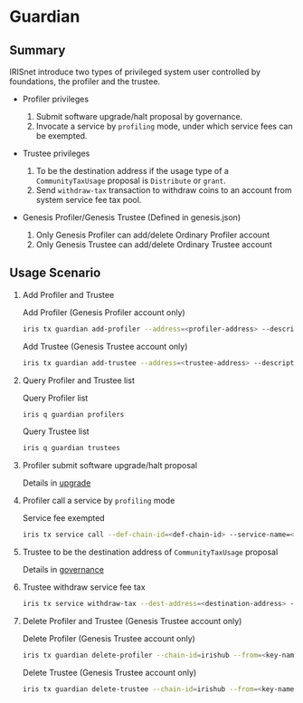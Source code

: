 # Guardian

## Summary

IRISnet introduce two types of privileged system user controlled by foundations, the profiler and the trustee.

* Profiler privileges
    1. Submit software upgrade/halt proposal by governance.
    2. Invocate a service by `profiling` mode, under which service fees can be exempted.

* Trustee privileges
    1. To be the destination address if the usage type of a `CommunityTaxUsage` proposal is `Distribute` or `grant`.
    2. Send `withdraw-tax` transaction to withdraw coins to an account from system service fee tax pool.

* Genesis Profiler/Genesis Trustee (Defined in genesis.json)
    1. Only Genesis Profiler can add/delete Ordinary Profiler account
    2. Only Genesis Trustee can add/delete Ordinary Trustee account

## Usage Scenario

1. Add Profiler and Trustee

    Add Profiler (Genesis Profiler account only)

    ```bash
    iris tx guardian add-profiler --address=<profiler-address> --description=<profiler-description> --chain-id=irishub --from=<key-name> --fee=0.3iris
    ```

    Add Trustee (Genesis Trustee account only)

    ```bash
    iris tx guardian add-trustee --address=<trustee-address> --description=<trustee-description> --chain-id=irishub --from=<key-name> --fee=0.3iris
    ```

2. Query Profiler and Trustee list

    Query Profiler list

    ```bash
    iris q guardian profilers
    ```

    Query Trustee list

    ```bash
    iris q guardian trustees
    ```

3. Profiler submit software upgrade/halt proposal

    Details in [upgrade](upgrade.md)

4. Profiler call a service by `profiling` mode

    Service fee exempted

    ```bash
    iris tx service call --def-chain-id=<def-chain-id> --service-name=<service-name> --method-id=<method-id> --bind-chain-id=<bind-chain-id> --provider=<provider-address> --service-fee=1iris --request-data=<request-data> --chain-id=irishub --from=<key-name> --fee=0.3iris --profiling=true
    ```

5. Trustee to be the destination address of `CommunityTaxUsage` proposal

    Details in [governance](governance.md#proposals-on-community-funds-usage)

6. Trustee withdraw service fee tax

    ```bash
    iris tx service withdraw-tax --dest-address=<destination-address> --withdraw-amount=1iris --chain-id=irishub --from=<key-name> --fee=0.3iris
    ```

7. Delete Profiler and Trustee (Genesis Trustee account only)

    Delete Profiler (Genesis Trustee account only)

    ```bash
    iris tx guardian delete-profiler --chain-id=irishub --from=<key-name> --fee=0.3iris --address=<profiler-address>
    ```

    Delete Trustee (Genesis Trustee account only)

    ```bash
    iris tx guardian delete-trustee --chain-id=irishub --from=<key-name> --fee=0.3iris --address=<trustee-address>
    ```
